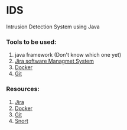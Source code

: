 # IDS
Intrusion Detection System using Java
 ### Tools to be used:
  1. java framework (Don't know which one yet)
  2. [Jira software Managmet System](https://www.atlassian.com/software/jira) 
  3. [Docker](https://www.docker.com/) 
  4. [Git](https://git-scm.com) 
 ### Resources:
  1. [Jira](https://youtube.com/playlist?list=PLbJF4g421wqn7Di5kpxFHh0gXnCJpNoKA&feature=shared)
  2. [Docker](https://youtu.be/PrusdhS2lmo?feature=shared)
  3. [Git](https://youtu.be/Q6G-J54vgKc?feature=shared)
  4. [Snort](https://tryhackme.com/room/snort)
